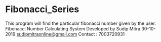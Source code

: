 # Fibonacci_Series
This program will find the particular fibonacci number given by the user.
Fibonacci Number Calculating System
Developed by Sudip Mitra
30-10-2019
sudipmitraonline@gmail.com
Contact : 7003720931
